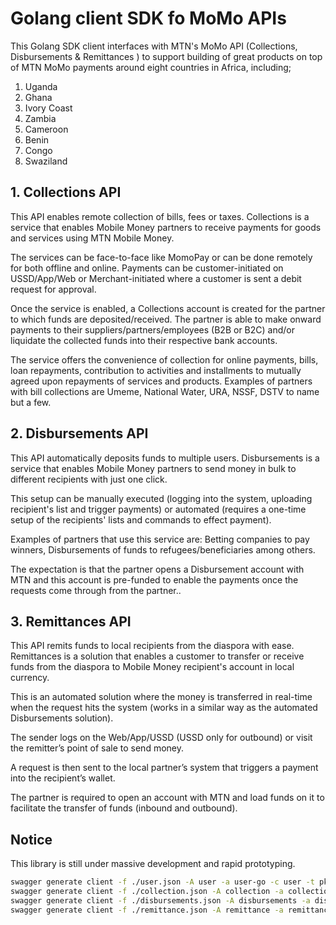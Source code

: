 # Golang client SDK fo MoMo APIs

This Golang SDK client interfaces with MTN's MoMo API (Collections, Disbursements & Remittances ) to support building of great products on top of MTN MoMo payments around eight countries in Africa, including;

1. Uganda
2. Ghana
3. Ivory Coast
4. Zambia
5. Cameroon
6. Benin
7. Congo
8. Swaziland

## 1. Collections API

This API enables remote collection of bills, fees or taxes. Collections is a service that enables Mobile Money partners to receive payments for goods and services using MTN Mobile Money.

The services can be face-to-face like MomoPay or can be done remotely for both offline and online.
Payments can be customer-initiated on USSD/App/Web or Merchant-initiated where a customer is sent a debit request for approval.

Once the service is enabled, a Collections account is created for the partner to which funds are deposited/received.
The partner is able to make onward payments to their suppliers/partners/employees (B2B or B2C) and/or liquidate the collected
funds into their respective bank accounts.

The service offers the convenience of collection for online payments, bills, loan repayments, contribution to activities and installments to mutually agreed upon repayments of services and products. Examples of partners with bill collections are Umeme, National Water, URA, NSSF, DSTV to name but a few.

## 2. Disbursements API

This API automatically deposits funds to multiple users. Disbursements is a service that enables Mobile Money partners to send money in bulk to different recipients with just one click.

This setup can be manually executed (logging into the system, uploading recipient's list and trigger payments) or automated (requires a one-time setup of the recipients' lists and commands to effect payment).

Examples of partners that use this service are: Betting companies to pay winners, Disbursements of funds to refugees/beneficiaries among others.

The expectation is that the partner opens a Disbursement account with MTN and this account is pre-funded to enable the payments once the requests come through from the partner..

## 3. Remittances API

This API remits funds to local recipients from the diaspora with ease. Remittances is a solution that enables a customer to transfer or receive funds from the diaspora to Mobile Money recipient's account in local currency.

This is an automated solution where the money is transferred in real-time when the request hits the system (works in a similar way as the automated Disbursements solution).

The sender logs on the Web/App/USSD (USSD only for outbound) or visit the remitter’s point of sale to send money.

A request is then sent to the local partner’s system that triggers a payment into the recipient’s wallet.

The partner is required to open an account with MTN and load funds on it to facilitate the transfer of funds (inbound and outbound).

## Notice

This library is still under massive development and rapid prototyping.

```bash
swagger generate client -f ./user.json -A user -a user-go -c user -t pkg
swagger generate client -f ./collection.json -A collection -a collection-go -c collection -t pkg
swagger generate client -f ./disbursements.json -A disbursements -a disbursements-go -c disbursements -t pkg
swagger generate client -f ./remittance.json -A remittance -a remittance-go -c remittance -t pkg
```
